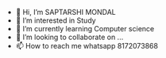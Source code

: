 - 👋 Hi, I’m SAPTARSHI MONDAL
- 👀 I’m interested in Study
- 🌱 I’m currently learning Computer science
- 💞️ I’m looking to collaborate on ...
- 📫 How to reach me whatsapp 8172073868

<!---
Me7rishi/Me7rishi is a ✨ special ✨ repository because its `README.md` (this file) appears on your GitHub profile.
You can click the Preview link to take a look at your changes.
--->
